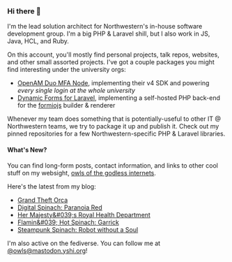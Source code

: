 ### Hi there 👋
I'm the lead solution architect for Northwestern's in-house software development group. I'm a big PHP & Laravel shill, but I also work in JS, Java, HCL, and Ruby.

On this account, you'll mostly find personal projects, talk repos, websites, and other small assorted projects. I've got a couple packages you might find interesting under the university orgs:

- [OpenAM Duo MFA Node](https://github.com/NUIT-ISO/duo-universal-prompt-auth-node), implementing their v4 SDK and powering *every single login at the whole university*
- [Dynamic Forms for Laravel](https://github.com/NIT-Administrative-Systems/dynamic-forms), implementing a self-hosted PHP back-end for the [formiojs](https://github.com/formio/formio.js/) builder & renderer

Whenever my team does something that is potentially-useful to other IT @ Northwestern teams, we try to package it up and publish it. Check out my pinned repositories for a few Northwestern-specific PHP & Laravel libraries.

#### What's New?
You can find long-form posts, contact information, and links to other cool stuff on my websight, [owls of the godless internets](https://godless-internets.org).

Here's the latest from my blog:

<!-- BLOG-POST-LIST:START -->
- [Grand Theft Orca](https://godless-internets.org/2024/08/11/grand-theft-orca)
- [Digital Spinach: Paranoia Red](https://godless-internets.org/2024/08/10/digital-spinach-paranoia-red)
- [Her Majesty&amp;#039;s Royal Health Department](https://godless-internets.org/2024/08/09/her-majestys-royal-health-department)
- [Flamin&amp;#039; Hot Spinach: Garrick](https://godless-internets.org/2024/08/09/flamin-hot-spinach-garrick)
- [Steampunk Spinach: Robot without a Soul](https://godless-internets.org/2024/08/08/steampunk-spinach-robot-without-a-soul)
<!-- BLOG-POST-LIST:END -->

I'm also active on the fediverse. You can follow me at [@owls@mastodon.yshi.org](https://mastodon.yshi.org/@owls)!
